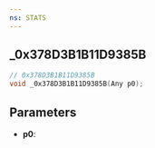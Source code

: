 ```yaml
---
ns: STATS
---
```

## _0x378D3B1B11D9385B

```c
// 0x378D3B1B11D9385B
void _0x378D3B1B11D9385B(Any p0);
```

## Parameters
* **p0**:
